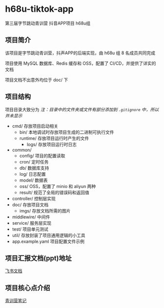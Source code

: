 # h68u-tiktok-app

第三届字节跳动青训营 抖音APP项目 h68u组

## 项目简介

该项目是字节跳动青训营，抖声APP的后端实现，由 h68u 组 8 名成员共同完成

项目使用 MySQL 数据库、Redis 缓存和 OSS，配置了 CI/CD，并提供了详实的文档

项目文档不出意外均位于 doc/ 下

## 项目结构
项目目录大致分为
*注：目录中的文件夹或文件有部分添加到 `.gitignore` 中，所以并未显示*

- cmd/ 存放项目启动相关
  - bin/ 本地调试时存放项目生成的二进制可执行文件
  - runtime/ 存放项目运行时产生的文件
    - logs/ 存放项目运行时日志
- common/ 
  - config/ 项目的配置读取
  - cron/ 定时任务
  - db/ 数据库支持
  - log/ 日志配置
  - model/ 数据表
  - oss/ OSS，配置了 minio 和 aliyun 两种
  - result/ 规范了全局的错误码和返回值
- controller/ 控制层实现
- doc/ 存放项目文档
  - imgs/ 存放文档所需的图片
- middlewire/ 中间件
- service/ 服务层实现
- test/ 项目单元测试
- util/ 存放封装了项目通用逻辑的小工具
- app.example.yaml 项目配置文件示例

## 项目汇报文档(ppt)地址
[飞书文档](https://s97bh2semh.feishu.cn/file/boxcnHOxH4scTc8A2ODugoiW6ib)

## 项目核心点介绍
[青训营笔记](https://juejin.cn/post/7108371999004557319)
